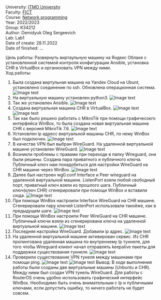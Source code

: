 University: [ITMO University](https://itmo.ru/ru/)  
Faculty: [FICT](https://fict.itmo.ru)    
Course: [Network programming](https://github.com/itmo-ict-faculty/network-programming)    
Year: 2022/2023  
Group: K34212  
Author: Demidyuk Oleg Sergeevich  
Lab: Lab1  
Date of create: 28.11.2022  
Date of finished: ... 

Цель работы: Развернуть виртаульную машину на Яндекс Облаке с установленной системой контроля конфигурации Ansible, установка CHR в VirtualBox и организовать VPN между ними.   
Ход работы:
1. Была создана виртульная машина на Yandex Cloud на Ubunt, установлено соединение по ssh. Обновлена операционная система.  
![Image text](https://github.com/SilnoEnamored/2022_2023-network_programming-k34212-demidyuk_o_s/raw/main/lab1/screenshots/1.jpg)
2. На виртуальную машину установлен python3.
![Image text](https://github.com/SilnoEnamored/2022_2023-network_programming-k34212-demidyuk_o_s/raw/main/lab1/screenshots/2.jpg)
3. Так же установлен Ansible.
![Image text](https://github.com/SilnoEnamored/2022_2023-network_programming-k34212-demidyuk_o_s/raw/main/lab1/screenshots/3.jpg)
4. Создана виртуальная машина CHR в VirtualBox.
![Image text](https://github.com/SilnoEnamored/2022_2023-network_programming-k34212-demidyuk_o_s/raw/main/lab1/screenshots/4.jpg)
![Image text](https://github.com/SilnoEnamored/2022_2023-network_programming-k34212-demidyuk_o_s/raw/main/lab1/screenshots/5.jpg)
5. Так как было решено работать с MikroTik при помощи графичесокго интерфейса WinBox, то была создана новая виртуальная машина CHR с версией MikroTik 7.6.
![Image text](https://github.com/SilnoEnamored/2022_2023-network_programming-k34212-demidyuk_o_s/raw/main/lab1/screenshots/6.jpg)
6. Установлен ip адресс виртуальной машины CHR, по нему WinBox был подключен.
![Image text](https://github.com/SilnoEnamored/2022_2023-network_programming-k34212-demidyuk_o_s/raw/main/lab1/screenshots/7.jpg)
7. В качестве VPN был выбран WireGuard. На удаленной виртуальной машине установлен WireGuard.
![Image text](https://github.com/SilnoEnamored/2022_2023-network_programming-k34212-demidyuk_o_s/raw/main/lab1/screenshots/8.jpg)
8. Возникли проблемы с правами при переходе в папку Wireguard, они были решены. Создана пара приватного и публичного ключа. Публичный ключ нам понадобиться для настройки WireGuard на CHR машине через WinBox.
![Image text](https://github.com/SilnoEnamored/2022_2023-network_programming-k34212-demidyuk_o_s/raw/main/lab1/screenshots/10.jpg)
9. Далее был настроен wg0.conf Interface и Peer wireguard на удаленной виртуальной машине. ListenPort взяли любой свободный порт, приватный ключ взяли из прошлого шага. Публичный ключ(ключ CHR) сгенерировали при помощи WinBox и вставили сюда.
![Image text](https://github.com/SilnoEnamored/2022_2023-network_programming-k34212-demidyuk_o_s/raw/main/lab1/screenshots/11.jpg)
10. При помощи WinBox настроили Interface WireGuard на CHR машине. Сгенерировали пару ключей ListenPort использовали такойже, как в предыдущем шаге.
![Image text](https://github.com/SilnoEnamored/2022_2023-network_programming-k34212-demidyuk_o_s/raw/main/lab1/screenshots/12.jpg)
11. При помощи WinBox настроили Peer WireGuard на CHR машине. Публичный ключи взяли из сгенерирована ключа на удаленной виртуальной машине. 
![Image text](https://github.com/SilnoEnamored/2022_2023-network_programming-k34212-demidyuk_o_s/raw/main/lab1/screenshots/13.jpg)
12. Последняя настройка WireGuard. Добавили ip адрес.
![Image text](https://github.com/SilnoEnamored/2022_2023-network_programming-k34212-demidyuk_o_s/raw/main/lab1/screenshots/14.jpg)
13. На удаленной виртуальной машине активирован сервис. Из CHR пропингована удаленная машина по внутреннему Ip туннеля, для того чтобы Wireguard клиент начал отправлять keepalive пакеты для поддержки существования туннеля.
![Image text](https://github.com/SilnoEnamored/2022_2023-network_programming-k34212-demidyuk_o_s/raw/main/lab1/screenshots/15.jpg)
14. Проверили существование VPN тунеля между машинами при помощи ping.
![Image text](https://github.com/SilnoEnamored/2022_2023-network_programming-k34212-demidyuk_o_s/raw/main/lab1/screenshots/16.jpg)
![Image text](https://github.com/SilnoEnamored/2022_2023-network_programming-k34212-demidyuk_o_s/raw/main/lab1/screenshots/17.jpg)
Вывод: В ходе выполнения работы были созданы две виртуальные машины (Unbuntu и CHR). Между ними был создан VPN тунель WireGuard. Для работы с RouterOS очень удобно использовать графический интерфейс WinBox. Необходимо быть очень внимательным с Ip и публичными ключами, если допустить ошибку, то ничего работать не будет совсем.
